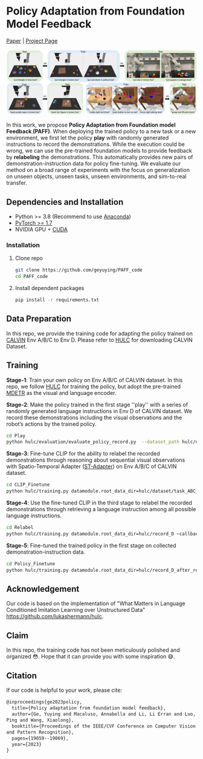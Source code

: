 # Policy Adaptation from Foundation Model Feedback

[Paper](https://arxiv.org/abs/2212.07398) | [Project Page](https://geyuying.github.io/PAFF/)

![image](https://github.com/geyuying/PAFF_code/blob/main/imgs/PAFF.jpg?raw=true)

In this work, we propose **Policy Adaptation from Foundation model Feedback (PAFF)**. 
When deploying the trained policy to a new task or a new environment, we first let the policy **play** with randomly generated instructions to record the demonstrations. 
While the execution could be wrong, we can use the pre-trained foundation models to provide feedback by **relabeling** the demonstrations. 
This automatically provides new pairs of demonstration-instruction data for policy fine-tuning. 
We evaluate our method on a broad range of experiments with the focus on generalization on unseen objects, unseen tasks, unseen environments, and sim-to-real transfer. 

## Dependencies and Installation
- Python >= 3.8 (Recommend to use [Anaconda](https://www.anaconda.com/download/#linux))
- [PyTorch >= 1.7](https://pytorch.org/)
- NVIDIA GPU + [CUDA](https://developer.nvidia.com/cuda-downloads)
### Installation
1. Clone repo

    ```bash
    git clone https://github.com/geyuying/PAFF_code
    cd PAFF_code
    ```

2. Install dependent packages

    ```bash
    pip install -r requirements.txt
    ```

## Data Preparation
In this repo, we provide the training code for adapting the policy trained on [CALVIN](https://github.com/mees/calvin) Env A/B/C to Env D. 
Please refer to [HULC](https://github.com/lukashermann/hulc/tree/main) for downloading CALVIN Dataset.

## Training
**Stage-1**: Train your own policy on Env A/B/C of CALVIN dataset. In this repo, we follow [HULC](https://github.com/lukashermann/hulc/tree/main) for training the policy, but adopt the pre-trained [MDETR](https://github.com/ashkamath/mdetr) as
the visual and language encoder.

**Stage-2**: Make the policy trained in the first stage ''play'' with a series of randomly generated language instructions in Env D of CALVIN dataset. We record these demonstrations including the visual observations and the robot’s actions by the trained policy.

```bash
cd Play
python hulc/evaluation/evaluate_policy_record.py  --dataset_path hulc/dataset/task_ABC_D --train_folder your_trained_policy_folder --last_k_checkpoints 1
```

**Stage-3**: Fine-tune CLIP for the ability to relabel the recorded demonstrations through reasoning about sequential visual observations with Spatio-Temporal Adapter ([ST-Adapter](https://arxiv.org/pdf/2206.13559)) on Env A/B/C of CALVIN dataset.

```bash
cd CLIP_Finetune
python hulc/training.py datamodule.root_data_dir=hulc/dataset/task_ABC_D ~callbacks/rollout ~callbacks/rollout_lh
```

**Stage-4**: Use the fine-tuned CLIP in the third stage to relabel the recorded demonstrations through retrieving a language instruction among all possible language instructions. 

```bash
cd Relabel
python hulc/training.py datamodule.root_data_dir=hulc/record_D ~callbacks/rollout ~callbacks/rollout_lh
```

**Stage-5**: Fine-tuned the trained policy in the first stage on collected demonstration-instruction data.

```bash
cd Policy_Finetune
python hulc/training.py datamodule.root_data_dir=hulc/record_D_after_relabel  ~callbacks/rollout ~callbacks/rollout_lh
```

## Acknowledgement
Our code is based on the implementation of "What Matters in Language Conditioned Imitation Learning over Unstructured Data" <https://github.com/lukashermann/hulc>.

## Claim
In this repo, the training code has not been meticulously polished and organized :flushed:. Hope that it can provide you with some inspiration :sweat_smile:.


## Citation
If our code is helpful to your work, please cite:
```
@inproceedings{ge2023policy,
  title={Policy adaptation from foundation model feedback},
  author={Ge, Yuying and Macaluso, Annabella and Li, Li Erran and Luo, Ping and Wang, Xiaolong},
  booktitle={Proceedings of the IEEE/CVF Conference on Computer Vision and Pattern Recognition},
  pages={19059--19069},
  year={2023}
}
```
